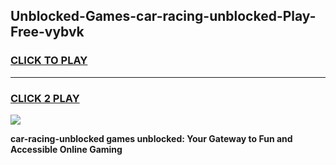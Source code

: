 
## Unblocked-Games-car-racing-unblocked-Play-Free-vybvk
<h3>
<a href="https://premium76.site?title=car-racing-unblocked&ref=23A">CLICK TO PLAY</a></h3>
<hr>

<h3>
<a href="https://premium76.site?title=car-racing-unblocked&ref=23A">CLICK 2 PLAY</a>
  
</h3>

<a href="https://premium76.site?title=car-racing-unblocked&ref=23A"><img src="https://clearcache.store/games.png"></a>


**car-racing-unblocked games unblocked: Your Gateway to Fun and Accessible Online Gaming**

